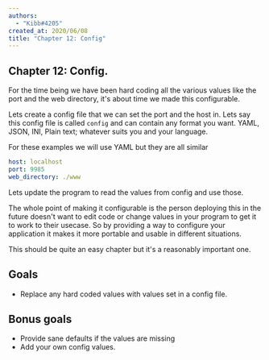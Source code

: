 ```yaml
---
authors:
  - "Kibb#4205"
created_at: 2020/06/08
title: "Chapter 12: Config"
---
```


## Chapter 12: Config.

For the time being we have been hard coding all the various values like the port and the web directory,
it's about time we made this configurable.

Lets create a config file that we can set the port and the host in. Lets say this config file is called `config`
and can contain any format you want. YAML, JSON, INI, Plain text; whatever suits you and your language.

For these examples we will use YAML but they are all similar

```yaml
host: localhost
port: 9985
web_directory: ./www
```

Lets update the program to read the values from config and use those.

The whole point of making it configurable is the person deploying this in the future doesn't want to edit code or
change values in your program to get it to work to their usecase. So by providing a way to configure your application
it makes it more portable and usable in different situations.

This should be quite an easy chapter but it's a reasonably important one.

## Goals

- Replace any hard coded values with values set in a config file.

## Bonus goals

- Provide sane defaults if the values are missing
- Add your own config values.
